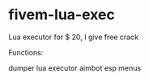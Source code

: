 # fivem-lua-exec
Lua executor for $ 20, I give free crack

Functions:

dumper
lua executor
aimbot
esp
menus
